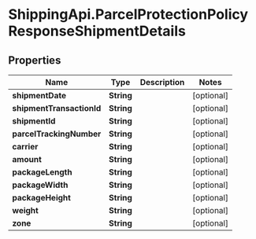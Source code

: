 # ShippingApi.ParcelProtectionPolicyResponseShipmentDetails

## Properties

Name | Type | Description | Notes
------------ | ------------- | ------------- | -------------
**shipmentDate** | **String** |  | [optional] 
**shipmentTransactionId** | **String** |  | [optional] 
**shipmentId** | **String** |  | [optional] 
**parcelTrackingNumber** | **String** |  | [optional] 
**carrier** | **String** |  | [optional] 
**amount** | **String** |  | [optional] 
**packageLength** | **String** |  | [optional] 
**packageWidth** | **String** |  | [optional] 
**packageHeight** | **String** |  | [optional] 
**weight** | **String** |  | [optional] 
**zone** | **String** |  | [optional] 


